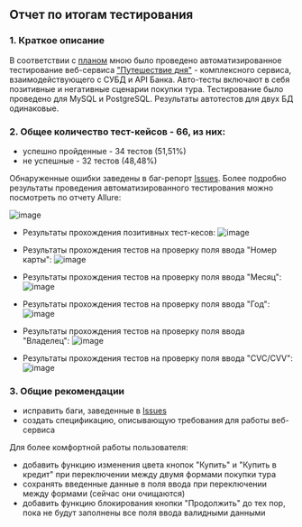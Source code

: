 ## Отчет по итогам тестирования

### 1. Краткое описание
В соответствии с [планом](https://github.com/KseniyaAltuhova/diplomNew/blob/main/documentation/Plan.md) мною было проведено автоматизированное тестирование веб-сервиса ["Путешествие дня"](http://localhost:8080/) - комплексного сервиса, взаимодействующего с СУБД и API Банка. Авто-тесты включают в себя позитивные и негативные сценарии покупки тура. Тестирование было проведено для MySQL и PostgreSQL. Результаты автотестов для двух БД одинаковые.

### 2. Общее количество тест-кейсов - 66, из них:
- успешно пройденные - 34 тестов (51,51%)
- не успешные - 32 тестов (48,48%)

Обнаруженные ошибки заведены в баг-репорт [Issues](https://github.com/KseniyaAltuhova/diplomNew/issues). Более подробно результаты проведения автоматизированного тестирования можно посмотреть по отчету Allure:

![image](https://user-images.githubusercontent.com/79922872/182041859-9a0959cb-2152-45d5-865c-538bbc8efc54.png)

- Результаты прохождения позитивных тест-кесов:
![image](https://user-images.githubusercontent.com/79922872/182041877-00f1d13a-6638-47d2-9409-3c60ac5504c1.png)

- Результаты прохождения тестов на проверку поля ввода "Номер карты":
![image](https://user-images.githubusercontent.com/79922872/182041888-7ef3ff33-6892-43d0-9779-8de9051c77a9.png)

- Результаты прохождения тестов на проверку поля ввода "Месяц":
![image](https://user-images.githubusercontent.com/79922872/182041910-e34e2dc7-68fb-4a44-a248-046b6ac5d88d.png)

- Результаты прохождения тестов на проверку поля ввода "Год":
![image](https://user-images.githubusercontent.com/79922872/182041930-41875047-3223-4bdf-9b9a-1610a52e3e60.png)

- Результаты прохождения тестов на проверку поля ввода "Владелец":
![image](https://user-images.githubusercontent.com/79922872/182041944-95fca53b-e74b-4fe6-a586-9cea35260263.png)

- Результаты прохождения тестов на проверку поля ввода "CVC/CVV":
![image](https://user-images.githubusercontent.com/79922872/182041953-f75f97df-5b9c-49f4-9d2b-18ddf9d41a58.png)

### 3. Общие рекомендации
- исправить баги, заведенные в [Issues](https://github.com/KseniyaAltuhova/diplomNew/issues)
- создать спецификацию, описывающую требования для работы веб-сервиса

Для более комфортной работы пользователя:
- добавить функцию изменения цвета кнопок "Купить" и "Купить в кредит" при переключении между двумя формами покупки тура
- сохранять введенные данные в поля ввода при переключении между формами (сейчас они очищаются)
- добавить функцию блокирования кнопки "Продолжить" до тех пор, пока не будут заполнены все поля ввода валидными данными
